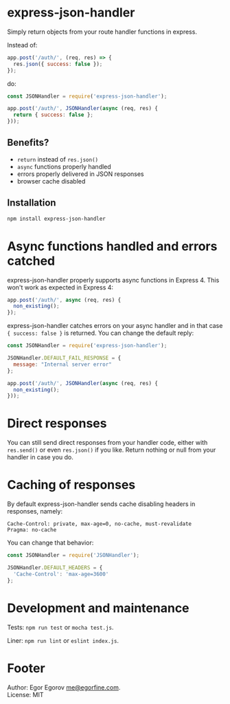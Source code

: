 # express-json-handler

Simply return objects from your route handler functions in express.

Instead of:

```javascript
app.post('/auth/', (req, res) => {
  res.json({ success: false });
});
```

do:

```javascript
const JSONHandler = require('express-json-handler');

app.post('/auth/', JSONHandler(async (req, res) {
  return { success: false };
}));
```

## Benefits?

* `return` instead of `res.json()`
* `async` functions properly handled
* errors properly delivered in JSON responses
* browser cache disabled

## Installation

```bash
npm install express-json-handler
```

# Async functions handled and errors catched

express-json-handler properly supports async functions in Express 4. This won't work as expected in Express 4:

```javascript
app.post('/auth/', async (req, res) {
  non_existing();
});
```

express-json-handler catches errors on your async handler and in that case `{ success: false }` is returned. You can change the default reply:

```javascript
const JSONHandler = require('express-json-handler');

JSONHandler.DEFAULT_FAIL_RESPONSE = {
  message: "Internal server error"
};

app.post('/auth/', JSONHandler(async (req, res) {
  non_existing();
}));
```

# Direct responses

You can still send direct responses from your handler code, either with `res.send()` or even `res.json()` if you like. Return nothing or null from your handler in case you do.

# Caching of responses

By default express-json-handler sends cache disabling headers in responses, namely:

```
Cache-Control: private, max-age=0, no-cache, must-revalidate
Pragma: no-cache
```

You can change that behavior:

```javascript
const JSONHandler = require('JSONHandler');

JSONHandler.DEFAULT_HEADERS = {
  'Cache-Control': 'max-age=3600'
};
```

# Development and maintenance

Tests: `npm run test` or `mocha test.js`.

Liner: `npm run lint` or `eslint index.js`.

# Footer

Author: Egor Egorov me@egorfine.com.<br>
License: MIT
